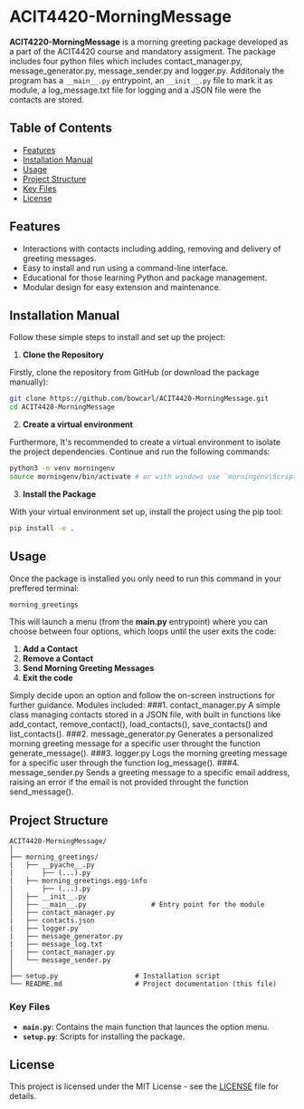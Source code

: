 # ACIT4420-MorningMessage

**ACIT4220-MorningMessage** is a morning greeting package developed as a part of the ACIT4420 course and mandatory assigment. The package includes four python files which includes contact_manager.py, message_generator.py, message_sender.py and logger.py. Additonaly the program has a `__main__.py` entrypoint, an `__init__.py` file to mark it as module, a log_message.txt file for logging and a JSON file were the contacts are stored.
## Table of Contents
- [Features](#features)
- [Installation Manual](#installation)
- [Usage](#usage)
- [Project Structure](#project-structure)
- [Key Files](#key-files)
- [License](#license)
  
## Features
- Interactions with contacts including adding, removing and delivery of greeting messages.
- Easy to install and run using a command-line interface.
- Educational for those learning Python and package management.
- Modular design for easy extension and maintenance.
  
## Installation Manual

Follow these simple steps to install and set up the project:

1. **Clone the Repository**

Firstly, clone the repository from GitHub (or download the package manually):

```bash
git clone https://github.com/bowcarl/ACIT4420-MorningMessage.git
cd ACIT4420-MorningMessage
```
2. **Create a virtual environment**

Furthermore, It's recommended to create a virtual environment to isolate the project dependencies. Continue and run the following commands:

```bash
python3 -m venv morningenv
source morningenv/bin/activate # or with windows use `morningenv\Scripts\activate`
```

3. **Install the Package**

With your virtual environment set up, install the project using the pip tool:

```bash
pip install -e .
```

## Usage
Once the package is installed you only need to run this command in your preffered terminal:
```bash
morning_greetings
```
This will launch a menu (from the **__main__.py** entrypoint) where you can choose between four options, which loops until the user exits the code:
1. **Add a Contact**
2. **Remove a Contact**
3. **Send Morning Greeting Messages**
4. **Exit the code**

Simply decide upon an option and follow the on-screen instructions for further guidance.
Modules included:
###1. contact_manager.py
A simple class managing contacts stored in a JSON file, with built in functions like add_contact, remove_contact(), load_contacts(), save_contacts() and list_contacts().
###2. message_generator.py
Generates a personalized morning greeting message for a specific user throught the function generate_message().
###3. logger.py
Logs the morning greeting message for a specific user through the function log_message().
###4. message_sender.py
Sends a greeting message to a specific email address, raising an error if the email is not provided throught the function send_message().


## Project Structure
```
ACIT4420-MorningMessage/
│
├── morning_greetings/
|   ├── __pyache__.py
|       ├── (...).py
|   ├── morning_greetings.egg-info
|       ├── (...).py
│   ├── __init__.py
│   ├── __main__.py                # Entry point for the module
│   ├── contact_manager.py
|   ├── contacts.json
|   ├── logger.py
|   ├── message_generator.py
|   ├── message_log.txt
|   ├── contact_manager.py
│   └── message_sender.py
│
├── setup.py                   # Installation script
└── README.md                  # Project documentation (this file)
```
### Key Files
- **`main.py`**: Contains the main function that launces the option menu.
- **`setup.py`**: Scripts for installing the package.
## License
This project is licensed under the MIT License - see the [LICENSE](https://github.com/shailendrabhandari/project_game/blob/main/LICENSE) file for details.

